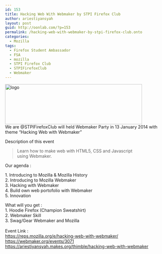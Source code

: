 ```yaml
---
id: 153
title: Hacking Web With Webmaker by STPI Firefox Club
author: ariestiyansyah
layout: post
guid: http://oonlab.com/?p=153
permalink: /hacking-web-with-webmaker-by-stpi-firefox-club.onto
categories:
  - Mozilla
tags:
  - Firefox Student Ambassador
  - FSA
  - mozilla
  - STPI Firefox Club
  - STPIFirefoxClub
  - Webmaker
---
```

<div>
  <a href="http://oonlab.com/wp-content/uploads/2014/01/logo.png"><img class="aligncenter size-full wp-image-155" alt="logo" src="http://oonlab.com/wp-content/uploads/2014/01/logo.png" width="450" height="132" /></a>
</div>

<div>
</div>

<div>
  We are @STPIFirefoxClub will held Webmaker Party in 13 January 2014 with theme &#8220;Hacking Web with Webmaker&#8221;&nbsp;</p> 
  
  <div>
    Description of this event
  </div>
  
  <blockquote>
    <div>
      Learn how to make web with HTML5, CSS and Javascript using Webmaker.
    </div>
  </blockquote>
  
  <div>
  </div>
  
  <p>
    Our agenda :
  </p>
  
  <p>
    1. Introducing to Mozilla & Mozilla History<br /> 2. Introducing to Mozilla Webmaker<br /> 3. Hacking with Webmaker<br /> 4. Build own web portofolio with Webmaker<br /> 5. Innovation
  </p>
</div>

<div>
  What will you get :
</div>

<div>
</div>

<div>
  1. Hoodie Firefox (Champion Sweatshirt)
</div>

<div>
  2. Webmaker Skill
</div>

<div>
  3. Swag/Gear Webmaker and Mozilla
</div>

<div>
</div>

<div>
</div>

<div>
</div>

</br>

<div>
  Event Link :<br /> <a href="https://reps.mozilla.org/e/hacking-web-with-webmaker/" target="_blank">https://reps.mozilla.org/e/<wbr />hacking-web-with-webmaker/</a><br /> <a href="https://webmaker.org/events/3071" target="_blank">https://webmaker.org/events/<wbr />3071</a><br /> <a href="https://ariestiyansyah.makes.org/thimble/hacking-web-with-webmaker" target="_blank">https://ariestiyansyah.makes.<wbr />org/thimble/hacking-web-with-w<wbr />ebmaker</a>
</div>